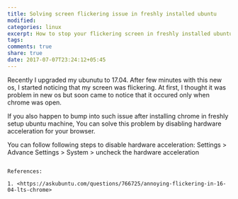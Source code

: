 ```yaml
---
title: Solving screen flickering issue in freshly installed ubuntu
modified:
categories: linux
excerpt: How to stop your flickering screen in freshly installed ubuntu
tags: 
comments: true
share: true
date: 2017-07-07T23:24:12+05:45
---
```


Recently I upgraded my ubunutu to 17.04. After few minutes with this new os, I started noticing that my screen was flickering.
At first, I thought it was problem in new os but soon came to notice that it occured only when chrome was open.

If you also happen to bump into such issue after installing chrome in freshly setup ubuntu machine, You can solve this problem by disabling hardware acceleration for your browser.

You can follow following steps to disable hardware acceleration:
Settings > Advance Settings > System > uncheck the hardware acceleration

```

References:

1. <https://askubuntu.com/questions/766725/annoying-flickering-in-16-04-lts-chrome>

